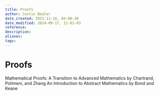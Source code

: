 ```yaml
---
title: Proofs
author: Justin Bealer
date_created: 2023-11-16, 04-00-30
date_modified: 2024-09-17, 11-01-03
reference: 
description: 
aliases: 
tags: 
---
```

# Proofs

Mathematical Proofs: A Transition to Advanced Mathematics by Chartrand, Polimeni, and Zhang
An Introduction to Abstract Mathematics by Bond and Keane
